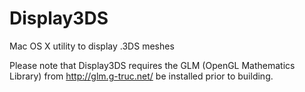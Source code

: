 Display3DS
==========

Mac OS X utility to display .3DS meshes

Please note that Display3DS requires the GLM (OpenGL Mathematics Library) from http://glm.g-truc.net/
be installed prior to building.
